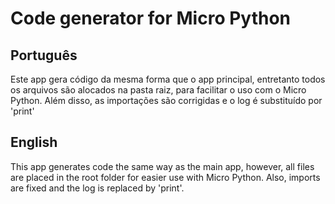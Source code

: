 # Code generator for Micro Python

## Português
Este app gera código da mesma forma que o app principal, entretanto todos os arquivos são alocados na pasta raiz, para facilitar o uso com o Micro Python.
Além disso, as importações são corrigidas e o log é substituído por 'print'

## English
This app generates code the same way as the main app, however, all files are placed in the root folder for easier use with Micro Python.
Also, imports are fixed and the log is replaced by 'print'.